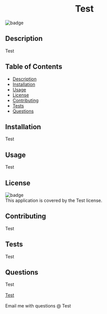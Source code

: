   <h1 align="center">Test </h1>
  
![badge](https://img.shields.io/badge/license-Test-brightgreen)<br />
## Description
 Test
## Table of Contents
- [Description](#description)
- [Installation](#installation)
- [Usage](#usage)
- [License](#license)
- [Contributing](#contributing)
- [Tests](#tests)
- [Questions](#questions)
## Installation
 Test
## Usage
 Test
## License
![badge](https://img.shields.io/badge/license-Test-brightgreen)
<br />
This application is covered by the Test license. 
## Contributing
 Test
## Tests
 Test
## Questions
 Test<br />
<br />
[Test](https://github.com/Test)<br />
<br />
Email me with questions @ Test

